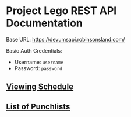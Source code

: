 # Project Lego REST API Documentation

Base URL: https://devumsapi.robinsonsland.com/

Basic Auth Credentials:

- Username: `username`
- Password: `password`


## [Viewing Schedule](viewing-schedule.md)  
## [List of Punchlists](punchlist-list.md)
